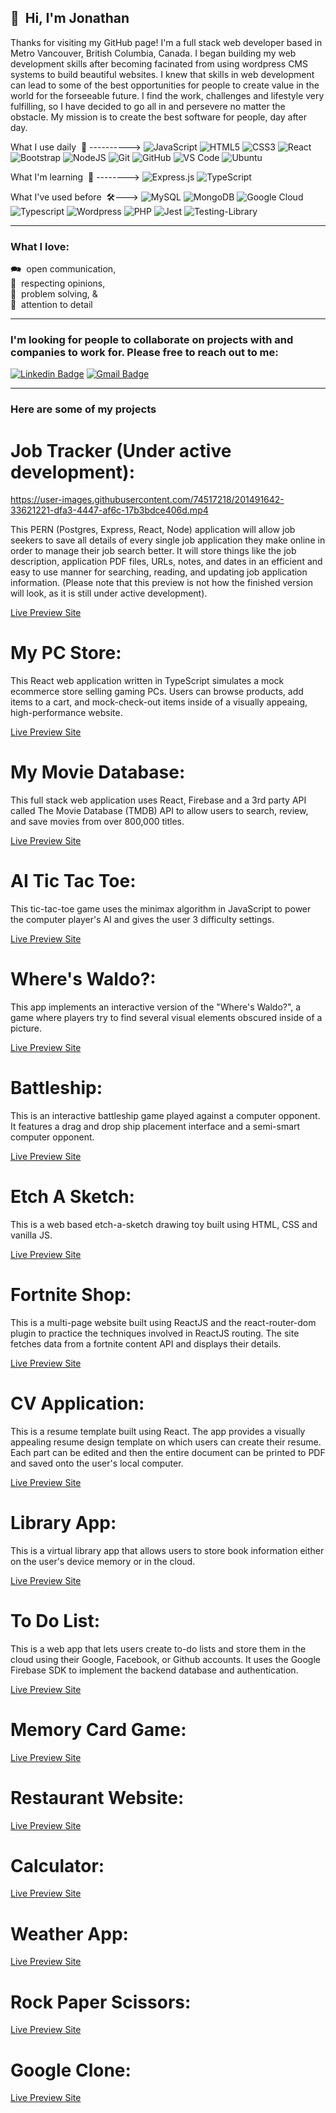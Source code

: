 <!-- All badges: https://dev.to/envoy_/150-badges-for-github-pnk -->

## 👋&nbsp; Hi, I'm Jonathan

Thanks for visiting my GitHub page! I'm a full stack web developer based in Metro Vancouver, British Columbia, Canada. I began building my web development skills after becoming facinated from using wordpress CMS systems to build beautiful websites. I knew that skills in web development can lead to some of the best opportunities for people to create value in the world for the forseeable future. I find the work, challenges and lifestyle very fulfilling, so I have decided to go all in and persevere no matter the obstacle. My mission is to create the best software for people, day after day.

What I use daily &nbsp;💪 ---------->&nbsp;![JavaScript](https://img.shields.io/badge/-JavaScript-black?style=plastic&logo=javascript)&nbsp;![HTML5](https://img.shields.io/badge/-HTML5-E34F26?style=plastic&logo=html5&logoColor=white)&nbsp;![CSS3](https://img.shields.io/badge/-CSS3-1572B6?style=plastic&logo=css3)&nbsp;![React](https://img.shields.io/badge/-React-black?style=plastic&logo=react)&nbsp;![Bootstrap](https://img.shields.io/badge/Bootstrap-563D7C?style=plastic&logo=bootstrap&logoColor=white)&nbsp;![NodeJS](https://img.shields.io/badge/node.js-6DA55F?style=plastic&logo=node.js&logoColor=white)&nbsp;![Git](https://img.shields.io/badge/-Git-black?style=plastic&logo=git)&nbsp;![GitHub](https://img.shields.io/badge/-GitHub-181717?style=plastic&logo=github)&nbsp;![VS Code](https://img.shields.io/badge/-VS%20Code-007ACC?style=plastic&logo=visual-studio-code)&nbsp;![Ubuntu](https://img.shields.io/badge/Ubuntu-E95420?style=plastic&logo=ubuntu&logoColor=white)

What I'm learning &nbsp;🌱 -------->&nbsp;![Express.js](https://img.shields.io/badge/express.js-%23404d59.svg?style=plastic&logo=express&logoColor=%2361DAFB)&nbsp;![TypeScript](https://img.shields.io/badge/PostgreSQL-316192?style=plastic&logo=postgresql&logoColor=white)

What I've used before &nbsp;🛠--->&nbsp;![MySQL](https://img.shields.io/badge/MySQL-00000F?style=plastic&logo=mysql&logoColor=white)&nbsp;![MongoDB](https://img.shields.io/badge/MongoDB-4EA94B?style=plastic&logo=mongodb&logoColor=white)&nbsp;![Google Cloud](https://img.shields.io/badge/Google_Cloud-4285F4?style=plastic&logo=google-cloud&logoColor=white)&nbsp;![Typescript](https://img.shields.io/badge/TypeScript-007ACC?style=plastic&logo=typescript&logoColor=white)&nbsp;![Wordpress](https://img.shields.io/badge/Wordpress-21759B?style=plastic&logo=wordpress&logoColor=white)&nbsp;![PHP](https://img.shields.io/badge/PHP-777BB4?style=plastic&logo=php&logoColor=white)&nbsp;![Jest](https://img.shields.io/badge/-jest-%23C21325?style=plastic&logo=jest&logoColor=white)&nbsp;![Testing-Library](https://img.shields.io/badge/-TestingLibrary-%23E33332?style=plastic&logo=testing-library&logoColor=white)&nbsp;

-----

### What I love:

🗪 &nbsp;open communication,  
🤝 &nbsp;respecting opinions,   
🙋 &nbsp;problem solving, &   
🔎 &nbsp;attention to  detail        

-----


### I'm looking for people to collaborate on projects with and companies to work for. Please free to reach out to me:

[![Linkedin Badge](https://img.shields.io/badge/-LinkedIn-blue?style=plastic&logo=Linkedin&logoColor=white&link=https://www.linkedin.com/in/jonro2955/)](https://www.linkedin.com/in/russell-salonen-721513216/)&nbsp;[![Gmail Badge](https://img.shields.io/badge/-Gmail-c14438?style=plastic&logo=Gmail&logoColor=white&link=mailto:russ.salonen@gmail.com)](mailto:jonro.2955@gmail.com)

-----

### Here are some of my projects

# Job Tracker (Under active development): 
 
https://user-images.githubusercontent.com/74517218/201491642-33621221-dfa3-4447-af6c-17b3bdce406d.mp4

This PERN (Postgres, Express, React, Node) application will allow job seekers to save all details of every single job application they make online in order to manage their job search better. It will store things like the job description, application PDF files, URLs, notes, and dates in an efficient and easy to use manner for searching, reading, and updating job application information. (Please note that this preview is not how the finished version will look, as it is still under active development).

[Live Preview Site](https://jonro2955.github.io/job-tracker-client/) 

# My PC Store: 

This React web application written in TypeScript simulates a mock ecommerce store selling gaming PCs. Users can browse products, add items to a cart, and mock-check-out items inside of a visually appeaing, high-performance website.

[Live Preview Site](https://jonro2955.github.io/my_pc_store/) 

# My Movie Database: 

This full stack web application uses React, Firebase and a 3rd party API called The Movie Database (TMDB) API to allow users to search, review, and save
movies from over 800,000 titles.

[Live Preview Site](https://mmdb-97518.web.app) 

# AI Tic Tac Toe: 

This tic-tac-toe game uses the minimax algorithm in JavaScript to power the computer player's AI and gives the user 3 difficulty settings.

[Live Preview Site](https://jonro2955.github.io/odin_javascript_2_tictactoe/) 

# Where's Waldo?: 

This app implements an interactive version of the "Where's Waldo?", a game where players try to find several visual elements obscured inside of a picture.

[Live Preview Site](https://jonro2955.github.io/odin_javascript_11_wheres_waldo/) 

# Battleship: 

This is an interactive battleship game played against a computer opponent. It features a drag and drop ship placement interface and a semi-smart computer opponent.

[Live Preview Site](https://jonro2955.github.io/odin_javascript_7_battleship_2.0/) 

# Etch A Sketch: 

This is a web based etch-a-sketch drawing toy built using HTML, CSS and vanilla JS.

[Live Preview Site](https://jonro2955.github.io/odin_foundations_4_etch_a_sketch/) 

# Fortnite Shop: 

This is a multi-page website built using ReactJS and the react-router-dom plugin to practice the techniques involved in ReactJS routing. The site fetches data from a fortnite content API and displays their details.

[Live Preview Site](https://jonro2955.github.io/fortnite-shop-react-router-practice/) 

# CV Application: 

This is a resume template built using React. The app provides a visually appealing resume design template on which users can create their resume. Each part can be edited and then the entire document can be printed to PDF and saved onto the user's local computer.

[Live Preview Site](https://jonro2955.github.io/odin_javascript_8_cv_application/)

# Library App: 

This is a virtual library app that allows users to store book information either on the user's device memory or in the cloud. 

[Live Preview Site](https://jonro2955.github.io/odin_javaScript_1_library/) 

# To Do List: 

This is a web app that lets users create to-do lists and store them in the cloud using their Google, Facebook, or Github accounts. It uses the Google Firebase SDK to implement the backend database and authentication.

[Live Preview Site](https://jonro2955.github.io/odin_javascript_4_todo_list/) 

# Memory Card Game: 

[Live Preview Site](https://jonro2955.github.io/odin_javascript_9_memory_card/) 

# Restaurant Website: 

[Live Preview Site](https://jonro2955.github.io/odin_javascript_3_restaurant_page/) 

# Calculator: 

[Live Preview Site](https://jonro2955.github.io/odin_foundations_5_calculator/) 

# Weather App: 

[Live Preview Site](https://jonro2955.github.io/odin_javascript_5_weather_app/) 

# Rock Paper Scissors: 

[Live Preview Site](https://jonro2955.github.io/odin_foundations_3_rock_paper_scissors/) 

# Google Clone: 

[Live Preview Site](https://jonro2955.github.io/odin_foundations_2_google_homepage/) 
